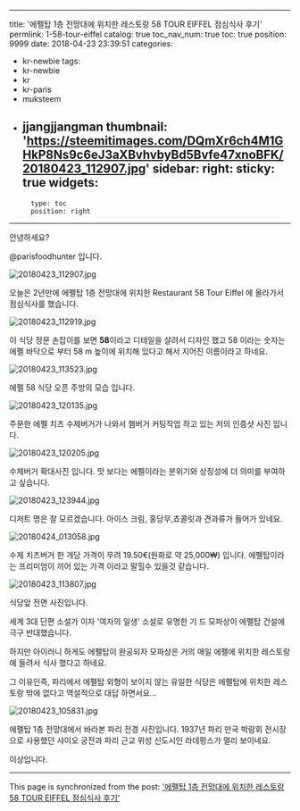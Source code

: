 
---
title: '에펠탑 1층 전망대에 위치한 레스토랑 58  TOUR EIFFEL 점심식사 후기'
permlink: 1-58-tour-eiffel
catalog: true
toc_nav_num: true
toc: true
position: 9999
date: 2018-04-23 23:39:51
categories:
- kr-newbie
tags:
- kr-newbie
- kr
- kr-paris
- muksteem
- jjangjjangman
thumbnail: 'https://steemitimages.com/DQmXr6ch4M1GHkP8Ns9c6eJ3aXBvhvbyBd5Bvfe47xnoBFK/20180423_112907.jpg'
sidebar:
    right:
        sticky: true
widgets:
    -
        type: toc
        position: right
---


안녕하세요?

@parisfoodhunter 입니다.

![20180423_112907.jpg](https://steemitimages.com/DQmXr6ch4M1GHkP8Ns9c6eJ3aXBvhvbyBd5Bvfe47xnoBFK/20180423_112907.jpg)

오늘은 2년만에 에펠탑 1층 전망대에 위치한 Restaurant 58 Tour Eiffel 에 올라가서 점심식사를 했습니다.

![20180423_112919.jpg](https://steemitimages.com/DQmPw1vW7wADs9fHBKX4GP2Z69mosQLAwx3H5MeZ9ki53yo/20180423_112919.jpg)

이 식당 정문 손잡이를 보면 **58**이라고 디테일을 살려서 디자인 했고 58 이라는 숫자는 에펠 바닥으로 부터 58 m 높이에 위치해 있다고 해서 지어진 이름이라고 하네요.

![20180423_113523.jpg](https://steemitimages.com/DQmcm4DiN1QsNh755xGoRVCT36qCWPgQu5fyaey27h2hkjB/20180423_113523.jpg)

에펠 58 식당 오픈 주방의 모습 입니다.

![20180423_120135.jpg](https://steemitimages.com/DQmVcAfAW7tXixMTuykas4woJPZeKprEGEKiyGHxcfpWS6g/20180423_120135.jpg)

주문한 에펠 치즈 수제버거가 나와서 햄버거 커팅작업 하고 있는 저의 인증샷 사진 입니다.

![20180423_120205.jpg](https://steemitimages.com/DQmNrki7ttgFoQqWWhnFsWuPxGf1wP8DHYcgfbon27EGvLa/20180423_120205.jpg)

수제버거 확대사진 입니다.  맛 보다는 에펠이라는 분위기와 상징성에 더 의미를 부여하고 싶습니다. 

![20180423_123944.jpg](https://steemitimages.com/DQmTJso9P3XDg6iT1XWZzYvYX6mgf8vuFJyqkDDrUv5fpTR/20180423_123944.jpg)

디저트 명은 잘 모르겠습니다. 아이스 크림, 홍당무,쵸콜릿과 견과류가 들어가 있네요.

![20180424_013058.jpg](https://steemitimages.com/DQmd3v4ft1zGDSxUMyFDv4Gw6ugmJ1tk7FpQuFknBfgsoY3/20180424_013058.jpg)

수제 치즈버거 한 개당 가격이 무려 19.50€(원화로 약 25,000₩) 입니다. 에펠탑이라는 프리미엄이 끼어 있는 가격 이라고 말힐수 있을것 같습니다.

![20180423_113807.jpg](https://steemitimages.com/DQmXcvFvPWZt4rki1zNmBgzwYUA9S4TtNvvJpFqaPmPm3eZ/20180423_113807.jpg)

식당앞 전면 사진입니다.

세계 3대 단편 소설가 이자 '여자의 일생' 소설로 유명한 기 드 모파상이 에펠탑 건설에 극구 반대했습니다. 

하지만 아이러니 하게도 에펠탑이 완공되자 모파상은 거의 매일 에펠에 위치한 레스토랑에 들려서 식사 했다고 하네요.

그 이유인즉, 파리에서 에펠탑 외형이 보이지 않는 유일한 식당은 에펠탑에 위치한 레스토랑 밖에 없다고 역설적으로 대답 하면서요...

![20180423_105831.jpg](https://steemitimages.com/DQmWuUE8Ke29SJNUH83h34sUUY24D9B6u56fBL4NA1MEYyh/20180423_105831.jpg)

에펠탑 1층 전망대에서 바라본 파리 전경 사진입니다. 1937년 파리 만국 박람회 전시장으로 사용했던 샤이오 궁전과 파리 근교 위성 신도시인 라데펑스가 멀리 보이네요. 

이상입니다.

- - -

This page is synchronized from the post: ['에펠탑 1층 전망대에 위치한 레스토랑 58  TOUR EIFFEL 점심식사 후기'](https://steemit.com/@parisfoodhunter/1-58-tour-eiffel)
